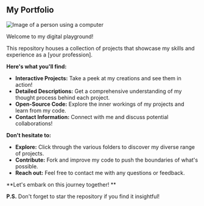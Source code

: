 ##  My Portfolio 

![Image of a person using a computer](https://images.unsplash.com/photo-1520342868574-5fa3804e5510?ixlib=rb-4.0.3&ixid=MnwxMjA3fDB8MHxzZWFyY2h8MXx8aW50ZXJuZXQlMjBjb2RlcnxlbnwwfHwwfHw%3D&w=1000&q=80)

Welcome to my digital playground!  

This repository houses a collection of projects that showcase my skills and experience as a [your profession]. 

**Here's what you'll find:**

* **Interactive Projects:**  Take a peek at my creations and see them in action! 
* **Detailed Descriptions:**  Get a comprehensive understanding of my thought process behind each project.
* **Open-Source Code:**  Explore the inner workings of my projects and learn from my code.
* **Contact Information:**  Connect with me and discuss potential collaborations!

**Don't hesitate to:**

* **Explore:**  Click through the various folders to discover my diverse range of projects.
* **Contribute:**  Fork and improve my code to push the boundaries of what's possible.
* **Reach out:**  Feel free to contact me with any questions or feedback.

**Let's embark on this journey together! **

**P.S.** Don't forget to star the repository if you find it insightful! 
